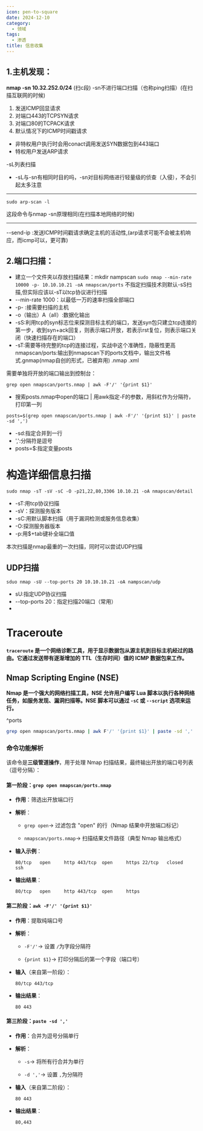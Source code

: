 ```yaml
---
icon: pen-to-square
date: 2024-12-10
category:
  - 领域
tags:
  - 渗透
title: 信息收集
---
```


## 1.主机发现：

**nmap -sn 10.32.252.0/24**  (扫c段)
-sn不进行端口扫描（也称ping扫描）(在扫描互联网的时候)
1. 发送ICMP回显请求
2. 对端口443的TCPSYN请求
3. 对端口80的TCPACK请求
4. 默认情况下的ICMP时间戳请求
- 非特权用户执行时会用conact调用发送SYN数据包到443端口
- 特权用户发送ARP请求

-sL列表扫描
- -sL与-sn有相同时目的吗，-sn对目标网络进行轻量级的侦查（入侵），不会引起太多注意
----
```
sudo arp-scan -l
```
这段命令与nmap -sn原理相同(在扫描本地网络的时候)

----

--send-ip :发送ICMP时间戳请求确定主机的活动性,(arp请求可能不会被主机响应，而icmp可以，更可靠)

## 2.端口扫描：
- 建立一个文件夹以存放扫描结果：mkdir nampscan
`sudo nmap --min-rate 10000 -p- 10.10.10.21 -oA nmapscan/ports`
	不指定扫描技术则默认-sS扫描,但实际应该以-sT以tcp协议进行扫描
- --min-rate 1000：以最低一万的速率扫描全部端口
- -p- :接需要扫描的主机
- -o（输出）A（all）:数据化输出
- -sS:利用tcp的syn标志位来探测目标主机的端口，发送syn包只建立tcp连接的第一步，收到syn+ack回复，则表示端口开放，若表示rst复位，则表示端口关闭（快速扫描存在的端口）
- -sT:需要等待完整的tcp的连接过程，实战中这个准确性，隐蔽性更高
 nmapscan/ports:输出到nmapscan下的ports文档中，输出文件格式.gnmap(nmap自创的形式，已被弃用)   .nmap   .xml
 
需要单独将开放的端口输出到控制台：
```
grep open nmapscan/ports.nmap | awk -F'/' '{print $1}'
```
- 搜索posts.nmap中open的端口 | 用awk指定-F的参数，用斜杠作为分隔符，打印第一列

```
posts=$(grep open nmapscan/ports.nmap | awk -F'/' '{print $1}' | paste -sd ',')
```
- -sd:指定合并到一行
- ',':分隔符是逗号
- posts=$:指定变量posts

# 构造详细信息扫描
```
sudo nmap -sT -sV -sC -O -p21,22,80,3306 10.10.21 -oA nmapscan/detail
```
- -sT:用tcp协议扫描
- -sV：探测服务版本
- -sC:用默认脚本扫描（用于漏洞检测或服务信息收集）
- -O:探测服务器版本
- -p:用$+tab键补全端口值

本次扫描是nmap最重的一次扫描，同时可以尝试UDP扫描

## UDP扫描
```
sduo nmap -sU --top-ports 20 10.10.10.21 -oA nampscan/udp
```
- sU:指定UDP协议扫描
- --top-ports 20：指定扫描20端口（常用）
- 
# Traceroute

**`traceroute` 是一个网络诊断工具，用于显示数据包从源主机到目标主机经过的路由。它通过发送带有逐渐增加的 TTL（生存时间）值的 ICMP 数据包来工作。**

## **Nmap Scripting Engine (NSE)**

**Nmap 是一个强大的网络扫描工具，NSE 允许用户编写 Lua 脚本以执行各种网络任务，如服务发现、漏洞扫描等。NSE 脚本可以通过 `-sC` 或 `--script` 选项来运行。**


^ports
```bash
grep open nmapscan/ports.nmap | awk F'/' '{print $1}' | paste -sd ','
```
### 命令功能解析

该命令是​**​三级管道操作​**​，用于处理 Nmap 扫描结果，最终输出开放的端口号列表（逗号分隔）：

#### 第一阶段：`grep open nmapscan/ports.nmap`

- ​**​作用​**​：筛选出开放端口行
    
- ​**​解析​**​：
    
    - `grep open`→ 过滤包含 "open" 的行（Nmap 结果中开放端口标记）
        
    - `nmapscan/ports.nmap`→ 扫描结果文件路径（典型 Nmap 输出格式）
        
- ​**​输入示例​**​：
    
    `80/tcp   open     http 443/tcp  open     https 22/tcp   closed   ssh`
    
- ​**​输出结果​**​：
    
    `80/tcp   open     http 443/tcp  open     https`
    

#### 第二阶段：`awk -F'/' '{print $1}'`

- ​**​作用​**​：提取纯端口号
    
- ​**​解析​**​：
    
    - `-F'/'`→ 设置 `/`为字段分隔符
        
    - `{print $1}`→ 打印分隔后的第一个字段（端口号）
        
- ​**​输入​**​（来自第一阶段）：
    
    `80/tcp 443/tcp`
    
- ​**​输出结果​**​：
    
    `80 443`
    

#### 第三阶段：`paste -sd ','`

- ​**​作用​**​：合并为逗号分隔单行
    
- ​**​解析​**​：
    
    - `-s`→ 将所有行合并为单行
        
    - `-d ','`→ 设置 `,`为分隔符
        
- ​**​输入​**​（来自第二阶段）：
    
    `80 443`
    
- ​**​输出结果​**​：
    
    `80,443`